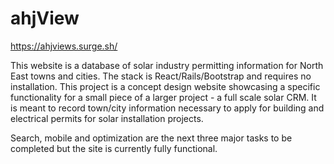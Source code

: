 # ahjView

https://ahjviews.surge.sh/

This website is a database of solar industry permitting information for North East towns and cities. The stack is React/Rails/Bootstrap and requires no installation. This project is a concept design website showcasing a specific functionality for a small piece of a larger project - a full scale solar CRM. It is meant to record town/city information necessary to apply for building and electrical permits for solar installation projects. 

Search, mobile and optimization are the next three major tasks to be completed but the site is currently fully functional. 
